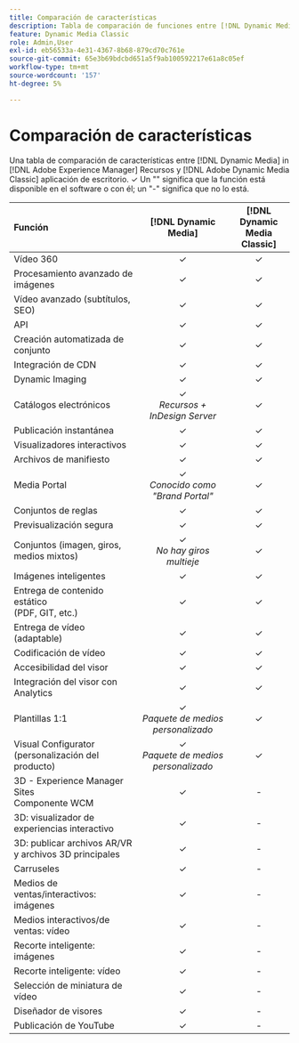 ```yaml
---
title: Comparación de características
description: Tabla de comparación de funciones entre [!DNL Dynamic Media] in [!DNL Adobe Experience Manager] Recursos y [!DNL Adobe Dynamic Media Classic] aplicación de escritorio.
feature: Dynamic Media Classic
role: Admin,User
exl-id: eb56533a-4e31-4367-8b68-879cd70c761e
source-git-commit: 65e3b69bdcbd651a5f9ab100592217e61a8c05ef
workflow-type: tm+mt
source-wordcount: '157'
ht-degree: 5%

---
```


# Comparación de características

Una tabla de comparación de características entre [!DNL Dynamic Media] in [!DNL Adobe Experience Manager] Recursos y [!DNL Adobe Dynamic Media Classic] aplicación de escritorio. ✓ Un &quot;&quot; significa que la función está disponible en el software o con él; un &quot;-&quot; significa que no lo está.

| Función | [!DNL Dynamic Media] | [!DNL Dynamic Media<br>Classic] |
| :--- | :---: | :---: |
| Vídeo 360 | ✓ | ✓ |
| Procesamiento avanzado de imágenes | ✓ | ✓ |
| Vídeo avanzado (subtítulos, SEO) | ✓ | ✓ |
| API | ✓ | ✓ |
| Creación automatizada de conjunto | ✓ | ✓ |
| Integración de CDN | ✓ | ✓ |
| Dynamic Imaging | ✓ | ✓ |
| Catálogos electrónicos | ✓<br>*Recursos + InDesign Server* | ✓ |
| Publicación instantánea | ✓ | ✓ |
| Visualizadores interactivos | ✓ | ✓ |
| Archivos de manifiesto | ✓ | ✓ |
| Media Portal | ✓<br>*Conocido como &quot;Brand Portal&quot;* | ✓ |
| Conjuntos de reglas | ✓ | ✓ |
| Previsualización segura | ✓ | ✓ |
| Conjuntos (imagen, giros, medios mixtos) | ✓<br>*No hay giros multieje* | ✓ |
| Imágenes inteligentes | ✓ | ✓ |
| Entrega de contenido estático<br>(PDF, GIT, etc.) | ✓ | ✓ |
| Entrega de vídeo (adaptable) | ✓ | ✓ |
| Codificación de vídeo | ✓ | ✓ |
| Accesibilidad del visor | ✓ | ✓ |
| Integración del visor con Analytics | ✓ | ✓ |
| Plantillas 1:1 | ✓<br>*Paquete de medios personalizado* | ✓ |
| Visual Configurator<br>(personalización del producto) | ✓<br>*Paquete de medios personalizado* | ✓ |
| 3D - Experience Manager Sites<br>Componente WCM | ✓ | - |
| 3D: visualizador de experiencias interactivo | ✓ | - |
| 3D: publicar archivos AR/VR y archivos 3D principales | ✓ | - |
| Carruseles | ✓ | - |
| Medios de ventas/interactivos: imágenes | ✓ | - |
| Medios interactivos/de ventas: vídeo | ✓ | - |
| Recorte inteligente: imágenes | ✓ | - |
| Recorte inteligente: vídeo | ✓ | - |
| Selección de miniatura de vídeo | ✓ | - |
| Diseñador de visores | ✓ | - |
| Publicación de YouTube | ✓ | - |
